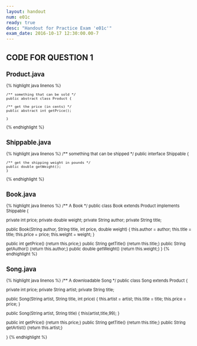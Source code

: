```yaml
---
layout: handout
num: e01c
ready: true
desc: "Handout for Practice Exam 'e01c'"
exam_date: 2016-10-17 12:30:00.00-7
---
```

<div style="display:none;">
https://ucsb-cs56-f17.github.io/exam/e01/cs56_f16_e01_practice_c/handout/
</div>

<h2>CODE FOR QUESTION 1</h2>

<div style="font-size:80%;">

## Product.java

{% highlight java linenos %}

	/** something that can be sold */
	public abstract class Product {

	/** get the price (in cents) */
	public abstract int getPrice();

	}
{% endhighlight %}

## Shippable.java

{% highlight java linenos %}
	/** something that can be shipped */
	public interface Shippable {

	/** get the shipping weight in pounds */
	public double getWeight();
	}
{% endhighlight %}


## Book.java

{% highlight java linenos %}
/** A Book */
public class Book extends Product implements Shippable {

  private int price;
  private double weight;
  private String author;
  private String title;

  public Book(String author, String title, int price,
      double weight) {
    this.author = author;
    this.title = title;
    this.price = price;
    this.weight = weight;
  }

  public int getPrice() {return this.price;}
  public String getTitle() {return this.title;}
  public String getAuthor() {return this.author;}
  public double getWeight() {return this.weight;}
}
{% endhighlight %}


## Song.java

{% highlight java linenos %}
/** A downloadable Song */
public class Song extends Product {

  private int price;
  private String artist;
  private String title;

  public Song(String artist, String title, int price) {
    this.artist = artist;
    this.title = title;
    this.price = price;
  }

  public Song(String artist, String title) {
    this(artist,title,99);
  }

  public int getPrice() {return this.price;}
  public String getTitle() {return this.title;}
  public String getArtist() {return this.artist;}

}
{% endhighlight %}

</div>
